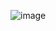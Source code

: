 ![image](https://github.com/duysop/Speaker-Recognize/assets/103120531/3aec61fb-7e26-408a-8c98-dd127796a5da)
